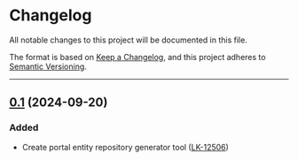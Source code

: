 <!--- BEGIN HEADER -->
# Changelog

All notable changes to this project will be documented in this file.

The format is based on [Keep a Changelog](https://keepachangelog.com/en/1.0.0/),
and this project adheres to [Semantic Versioning](https://semver.org/spec/v2.0.0.html).

---
<!--- END HEADER -->

## [0.1]() (2024-09-20)
### Added
* Create portal entity repository generator tool ([LK-12506](https://youtrack.jcdev.net/issue/LK-12506/Models-generator-from-API-tools))
